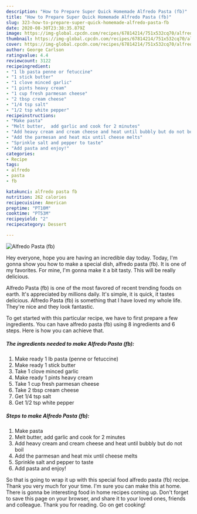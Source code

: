 ```yaml
---
description: "How to Prepare Super Quick Homemade Alfredo Pasta (fb)"
title: "How to Prepare Super Quick Homemade Alfredo Pasta (fb)"
slug: 323-how-to-prepare-super-quick-homemade-alfredo-pasta-fb
date: 2020-08-30T23:38:35.879Z
image: https://img-global.cpcdn.com/recipes/67814214/751x532cq70/alfredo-pasta-fb-recipe-main-photo.jpg
thumbnail: https://img-global.cpcdn.com/recipes/67814214/751x532cq70/alfredo-pasta-fb-recipe-main-photo.jpg
cover: https://img-global.cpcdn.com/recipes/67814214/751x532cq70/alfredo-pasta-fb-recipe-main-photo.jpg
author: George Carlson
ratingvalue: 4.4
reviewcount: 3122
recipeingredient:
- "1 lb pasta penne or fetuccine"
- "1 stick butter"
- "1 clove minced garlic"
- "1 pints heavy cream"
- "1 cup fresh parmesan cheese"
- "2 tbsp cream cheese"
- "1/4 tsp salt"
- "1/2 tsp white pepper"
recipeinstructions:
- "Make pasta"
- "Melt butter,  add garlic and cook for 2 minutes"
- "Add heavy cream and cream cheese and heat until bubbly but do not boil"
- "Add the parmesan and heat mix until cheese melts"
- "Sprinkle salt and pepper to taste"
- "Add pasta and enjoy!"
categories:
- Recipe
tags:
- alfredo
- pasta
- fb

katakunci: alfredo pasta fb 
nutrition: 262 calories
recipecuisine: American
preptime: "PT10M"
cooktime: "PT53M"
recipeyield: "2"
recipecategory: Dessert

---
```



![Alfredo Pasta (fb)](https://img-global.cpcdn.com/recipes/67814214/751x532cq70/alfredo-pasta-fb-recipe-main-photo.jpg)

Hey everyone, hope you are having an incredible day today. Today, I'm gonna show you how to make a special dish, alfredo pasta (fb). It is one of my favorites. For mine, I'm gonna make it a bit tasty. This will be really delicious.



Alfredo Pasta (fb) is one of the most favored of recent trending foods on earth. It's appreciated by millions daily. It's simple, it is quick, it tastes delicious. Alfredo Pasta (fb) is something that I have loved my whole life. They're nice and they look fantastic.


To get started with this particular recipe, we have to first prepare a few ingredients. You can have alfredo pasta (fb) using 8 ingredients and 6 steps. Here is how you can achieve that.

<!--inarticleads1-->

##### The ingredients needed to make Alfredo Pasta (fb):

1. Make ready 1 lb pasta (penne or fetuccine)
1. Make ready 1 stick butter
1. Take 1 clove minced garlic
1. Make ready 1 pints heavy cream
1. Take 1 cup fresh parmesan cheese
1. Take 2 tbsp cream cheese
1. Get 1/4 tsp salt
1. Get 1/2 tsp white pepper




<!--inarticleads2-->

##### Steps to make Alfredo Pasta (fb):

1. Make pasta
1. Melt butter,  add garlic and cook for 2 minutes
1. Add heavy cream and cream cheese and heat until bubbly but do not boil
1. Add the parmesan and heat mix until cheese melts
1. Sprinkle salt and pepper to taste
1. Add pasta and enjoy!




So that is going to wrap it up with this special food alfredo pasta (fb) recipe. Thank you very much for your time. I'm sure you can make this at home. There is gonna be interesting food in home recipes coming up. Don't forget to save this page on your browser, and share it to your loved ones, friends and colleague. Thank you for reading. Go on get cooking!
